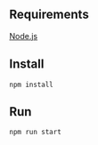 ## Requirements

[Node.js](https://nodejs.org/en/)

## Install

```
npm install
```

## Run

```
npm run start
```
